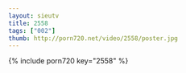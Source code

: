 ```yaml
--- 
layout: sieutv
title: 2558
tags: ["002"]
thumb: http://porn720.net/video/2558/poster.jpg
---
```

{% include porn720 key="2558" %} 
